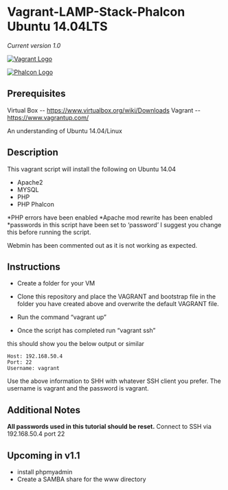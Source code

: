 Vagrant-LAMP-Stack-Phalcon Ubuntu 14.04LTS
==================
*Current version 1.0*

[![Vagrant Logo](https://camo.githubusercontent.com/51b172d944dd3848632774f14a6c02a6feae467b/687474703a2f2f6572696b6168656964692e636f6d2f7468656d652f6661746361747a2f696d616765732f76616772616e742f6c6f676f5f76616772616e742e706e67)](https://www.vagrantup.com/)


[![Phalcon Logo](http://www.findurlaptop.com/tech/wp-content/uploads/2015/10/phalcon-php-in-shared-hosting.gif)](https://phalconphp.com/en/)
                                                        
                                                      

Prerequisites
-------------

Virtual Box -- https://www.virtualbox.org/wiki/Downloads
Vagrant -- https://www.vagrantup.com/

An understanding of Ubuntu 14.04/Linux


Description
-----------

This vagrant script will install the following on Ubuntu 14.04

* Apache2
* MYSQL
* PHP
* PHP Phalcon

*PHP errors have been enabled
*Apache mod rewrite has been enabled
*passwords in this script have been set to ‘password’ I suggest you change this before running the script.

Webmin has been commented out as it is not working as expected.


Instructions
------------


 
 - Create a folder for your VM

 - Clone this repository and place the VAGRANT and bootstrap file in
           the folder you have created above and overwrite the default VAGRANT
           file.
 - Run the command “vagrant up”
 - Once the script has completed run “vagrant ssh”

this should show you the below output or similar 

    Host: 192.168.50.4
    Port: 22
    Username: vagrant 

Use the above information to SHH with whatever SSH client you prefer. The username is vagrant and the password is vagrant.


Additional Notes
----------------

**All passwords used in this tutorial should be reset.**
Connect to SSH via 192.168.50.4 port 22

Upcoming in v1.1
----------------

 - install phpmyadmin
 - Create a SAMBA share for the www directory
